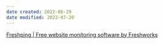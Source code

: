 ```yaml
---
date created: 2022-06-29
date modified: 2022-07-20
---
```


[Freshping | Free website monitoring software by Freshworks](https://www.freshworks.com/website-monitoring/)
